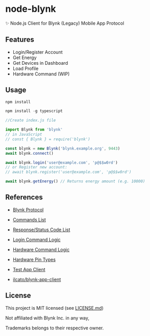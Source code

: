 # node-blynk
✨ Node.js Client for Blynk (Legacy) Mobile App Protocol

## Features
- Login/Register Account
- Get Energy
- Get Devices in Dashboard
- Load Profile
- Hardware Command (WIP)

## Usage
```ts
npm install
```
```ts
npm install -g typescript
```
```ts
//Create index.js file 

import Blynk from 'blynk'
// in JavaScript
// const { Blynk } = require('blynk')

const blynk = new Blynk('blynk.example.org', 9443)
await blynk.connect()

await blynk.login('user@example.com', 'p@$$w0rd')
// or Register new account:
// await blynk.register('user@example.com', 'p@$$w0rd')

await blynk.getEnergy() // Returns energy amount (e.g. 10000)
```

## References

- [Blynk Protocol](https://github.com/blynkkk/blynk-server/blob/master/README.md#blynk-protocol)

- [Commands List](https://github.com/blynkkk/blynk-server/blob/master/server/core/src/main/java/cc/blynk/server/core/protocol/enums/Command.java#L10)

- [Response/Status Code List](https://github.com/blynkkk/blynk-server/blob/master/server/core/src/main/java/cc/blynk/server/core/protocol/enums/Response.java#L12)

- [Login Command Logic](https://github.com/blynkkk/blynk-server/blob/master/server/tcp-app-server/src/main/java/cc/blynk/server/application/handlers/main/auth/MobileLoginHandler.java)

- [Hardware Command Logic](https://github.com/blynkkk/blynk-server/blob/master/server/tcp-app-server/src/main/java/cc/blynk/server/application/handlers/main/logic/MobileHardwareLogic.java)

- [Hardware Pin Types](https://github.com/blynkkk/blynk-server/blob/master/server/core/src/main/java/cc/blynk/server/core/model/enums/PinType.java)

- [Test App Client](https://github.com/blynkkk/blynk-server/blob/master/integration-tests/src/test/java/cc/blynk/integration/model/tcp/TestAppClient.java)

- [ilcato/blynk-app-client](https://github.com/ilcato/blynk-app-client/blob/master/index.js)

## License
This project is MIT licensed (see [LICENSE.md](LICENSE.md))

Not affiliated with Blynk Inc. in any way, 

Trademarks belongs to their respective owner.
